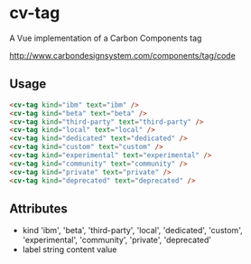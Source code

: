 # cv-tag

A Vue implementation of a Carbon Components tag

http://www.carbondesignsystem.com/components/tag/code

## Usage

```html
<cv-tag kind="ibm" text="ibm" />
<cv-tag kind="beta" text="beta" />
<cv-tag kind="third-party" text="third-party" />
<cv-tag kind="local" text="local" />
<cv-tag kind="dedicated" text="dedicated" />
<cv-tag kind="custom" text="custom" />
<cv-tag kind="experimental" text="experimental" />
<cv-tag kind="community" text="community" />
<cv-tag kind="private" text="private" />
<cv-tag kind="deprecated" text="deprecated" />
```

## Attributes

- kind
  'ibm',
  'beta',
  'third-party',
  'local',
  'dedicated',
  'custom',
  'experimental',
  'community',
  'private',
  'deprecated'
- label
  string content value
